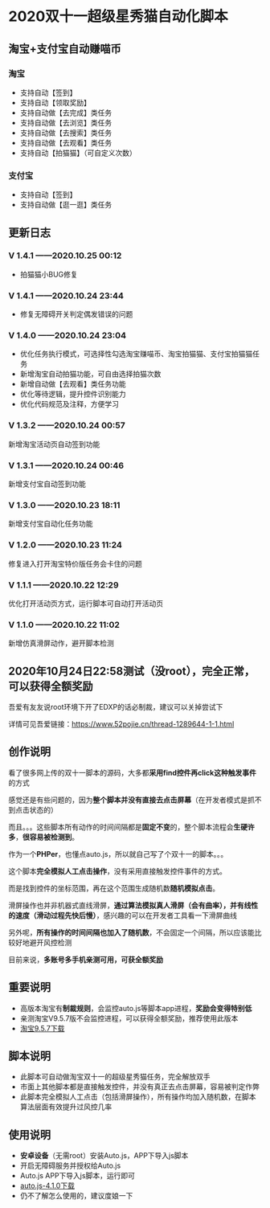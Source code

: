 # 2020双十一超级星秀猫自动化脚本
## 淘宝+支付宝自动赚喵币
### 淘宝
* 支持自动【签到】
* 支持自动【领取奖励】
* 支持自动做【去完成】类任务
* 支持自动做【去浏览】类任务
* 支持自动做【去搜索】类任务
* 支持自动做【去观看】类任务
* 支持自动【拍猫猫】（可自定义次数）

### 支付宝
* 支持自动【签到】
* 支持自动做【逛一逛】类任务

## 更新日志
### V 1.4.1   ——2020.10.25 00:12
* 拍猫猫小BUG修复

### V 1.4.1   ——2020.10.24 23:44
* 修复无障碍开关判定偶发错误的问题

### V 1.4.0   ——2020.10.24 23:04
* 优化任务执行模式，可选择性勾选淘宝赚喵币、淘宝拍猫猫、支付宝拍猫猫任务
* 新增淘宝自动拍猫功能，可自由选择拍猫次数
* 新增自动做【去观看】类任务功能
* 优化等待逻辑，提升控件识别能力
* 优化代码规范及注释，方便学习

### V 1.3.2   ——2020.10.24 00:57
新增淘宝活动页自动签到功能

### V 1.3.1   ——2020.10.24 00:46
新增支付宝自动签到功能

### V 1.3.0   ——2020.10.23 18:11
新增支付宝自动化任务功能

### V 1.2.0   ——2020.10.23 11:24
修复进入打开淘宝特价版任务会卡住的问题

### V 1.1.1   ——2020.10.22 12:29
优化打开活动页方式，运行脚本可自动打开活动页

### V 1.1.0   ——2020.10.22 11:02
新增仿真滑屏动作，避开脚本检测

## 2020年10月24日22:58测试（没root），完全正常，可以获得全额奖励
吾爱有友友说root环境下开了EDXP的话必制裁，建议可以关掉尝试下

详情可见吾爱链接：https://www.52pojie.cn/thread-1289644-1-1.html

## 创作说明
看了很多网上传的双十一脚本的源码，大多都**采用find控件再click这种触发事件**的方式

感觉还是有些问题的，因为**整个脚本并没有直接去点击屏幕**（在开发者模式是抓不到点击状态的）

而且。。。这些脚本所有动作的时间间隔都是**固定不变**的，整个脚本流程会**生硬许多**，**很容易被检测到**。

作为一个**PHPer**，也懂点auto.js，所以就自己写了个双十一的脚本。。。

这个脚本**完全模拟人工点击操作**，没有采用直接触发控件事件的方式。

而是找到控件的坐标范围，再在这个范围生成随机数**随机模拟点击**。

滑屏操作也并非机器式直线滑屏，**通过算法模拟真人滑屏（会有曲率），并有线性的速度（滑动过程先快后慢）**，感兴趣的可以在开发者工具看一下滑屏曲线

另外呢，**所有操作的时间间隔也加入了随机数**，不会固定一个间隔，所以应该能比较好地避开风控检测

目前来说，**多账号多手机亲测可用，可获全额奖励**

## 重要说明
* 高版本淘宝有**制裁规则**，会监控auto.js等脚本app进程，**奖励会变得特别低**
* 亲测淘宝V9.5.7版不会监控进程，可以获得全额奖励，推荐使用此版本
* [淘宝9.5.7下载](https://www.wandoujia.com/apps/32267/history_v278)

## 脚本说明
* 此脚本可自动做淘宝双十一的超级星秀猫任务，完全解放双手
* 市面上其他脚本都是直接触发控件，并没有真正去点击屏幕，容易被判定作弊
* 此脚本完全模拟人工点击（包括滑屏操作），所有操作均加入随机数，在脚本算法层面有效提升过风控几率

## 使用说明
* **安卓设备**（无需root）安装Auto.js，APP下导入js脚本
* 开启无障碍服务并授权给Auto.js
* Auto.js APP下导入js脚本，运行即可
* [auto.js-4.1.0下载](https://share.weiyun.com/5a9g8ys)
* 仍不了解怎么使用的，建议度娘一下
